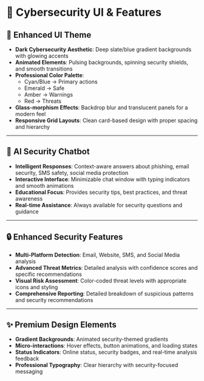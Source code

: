 # 🔐 Cybersecurity UI & Features

## 🎨 Enhanced UI Theme
- **Dark Cybersecurity Aesthetic**: Deep slate/blue gradient backgrounds with glowing accents  
- **Animated Elements**: Pulsing backgrounds, spinning security shields, and smooth transitions  
- **Professional Color Palette**:  
  - Cyan/Blue → Primary actions  
  - Emerald → Safe  
  - Amber → Warnings  
  - Red → Threats  
- **Glass-morphism Effects**: Backdrop blur and translucent panels for a modern feel  
- **Responsive Grid Layouts**: Clean card-based design with proper spacing and hierarchy  

---

## 🤖 AI Security Chatbot
- **Intelligent Responses**: Context-aware answers about phishing, email security, SMS safety, social media protection  
- **Interactive Interface**: Minimizable chat window with typing indicators and smooth animations  
- **Educational Focus**: Provides security tips, best practices, and threat awareness  
- **Real-time Assistance**: Always available for security questions and guidance  

---

## 🔒 Enhanced Security Features
- **Multi-Platform Detection**: Email, Website, SMS, and Social Media analysis  
- **Advanced Threat Metrics**: Detailed analysis with confidence scores and specific recommendations  
- **Visual Risk Assessment**: Color-coded threat levels with appropriate icons and styling  
- **Comprehensive Reporting**: Detailed breakdown of suspicious patterns and security recommendations  

---

## ✨ Premium Design Elements
- **Gradient Backgrounds**: Animated security-themed gradients  
- **Micro-interactions**: Hover effects, button animations, and loading states  
- **Status Indicators**: Online status, security badges, and real-time analysis feedback  
- **Professional Typography**: Clear hierarchy with security-focused messaging  
